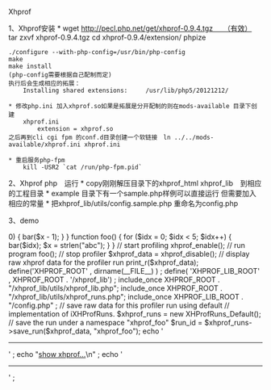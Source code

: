 Xhprof

1、Xhprof安装
    * wget http://pecl.php.net/get/xhprof-0.9.4.tgz　　（有效）
    tar zxvf xhprof-0.9.4.tgz
    cd xhprof-0.9.4/extension/
    phpize

    ./configure --with-php-config=/usr/bin/php-config
    make
    make install
    (php-config需要根据自己配制而定)
    执行后会生成相应的拓展：
        Installing shared extensions:     /usr/lib/php5/20121212/

    * 修改php.ini 加入xhprof.so如果是拓展是分开配制的则在mods-available 目录下创建
        xhprof.ini
            extension = xhprof.so
    之后再到cli cgi fpm 的conf.d目录创建一个软链接　ln ../../mods-available/xhprof.ini xhprof.ini

    * 重启服务php-fpm
        kill -USR2 `cat /run/php-fpm.pid`

2、Xhprof php　运行
    * copy刚刚解压目录下的xhprof_html xhprof_lib　到相应的工程目录
    * example 目录下有一个sample.php样例可以直接运行
        但需要加入相应的常量
    * 把xhprof_lib/utils/config.sample.php 重命名为config.php

3、demo
<?php

function bar($x) {
  if ($x > 0) {
    bar($x - 1);
  }
}

function foo() {
  for ($idx = 0; $idx < 5; $idx++) {
    bar($idx);
    $x = strlen("abc");
  }
}

// start profiling
xhprof_enable();

// run program
foo();

// stop profiler
$xhprof_data = xhprof_disable();

// display raw xhprof data for the profiler run
print_r($xhprof_data);


define('XHPROF_ROOT' , dirname(__FILE__) ) ;
define( 'XHPROF_LIB_ROOT' , XHPROF_ROOT . '/xhprof_lib') ;

include_once XHPROF_ROOT . "/xhprof_lib/utils/xhprof_lib.php";
include_once XHPROF_ROOT . "/xhprof_lib/utils/xhprof_runs.php";
include_once XHPROF_LIB_ROOT . "/config.php" ;



// save raw data for this profiler run using default
// implementation of iXHProfRuns.
$xhprof_runs = new XHProfRuns_Default();

// save the run under a namespace "xhprof_foo"
$run_id = $xhprof_runs->save_run($xhprof_data, "xhprof_foo");
echo '<hr>' ;
echo "<a href='xhprof_html/index.php?run=$run_id&source=xhprof_foo'>show xhprof...</a>\n" ;
echo '<hr>' ;






